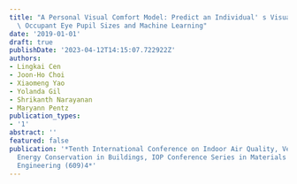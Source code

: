 ```yaml
---
title: "A Personal Visual Comfort Model: Predict an Individual' s Visual Comfort Using\
  \ Occupant Eye Pupil Sizes and Machine Learning"
date: '2019-01-01'
draft: true
publishDate: '2023-04-12T14:15:07.722922Z'
authors:
- Lingkai Cen
- Joon-Ho Choi
- Xiaomeng Yao
- Yolanda Gil
- Shrikanth Narayanan
- Maryann Pentz
publication_types:
- '1'
abstract: ''
featured: false
publication: '*Tenth International Conference on Indoor Air Quality, Ventilation and
  Energy Conservation in Buildings, IOP Conference Series in Materials Science and
  Engineering (609)4*'
---
```



